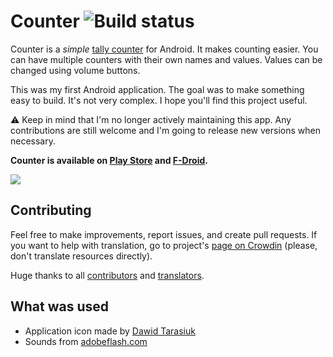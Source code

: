 # Counter ![Build status](https://img.shields.io/circleci/build/github/gentlecat/counter/master.svg?style=flat-square)

Counter is a *simple* [tally counter](https://en.wikipedia.org/wiki/Tally_counter) for Android. It
makes counting easier. You can have multiple counters with their own names and values. Values can be
changed using volume buttons.

This was my first Android application. The goal was to make something easy to build. It's
not very complex. I hope you'll find this project useful.

⚠️ Keep in mind that I'm no longer actively maintaining this app. Any contributions are still welcome
and I'm going to release new versions when necessary.

**Counter is available on [Play Store](https://play.google.com/store/apps/details?id=me.tsukanov.counter)
and [F-Droid](https://f-droid.org/repository/browse/?fdid=me.tsukanov.counter).**

![](https://cloud.githubusercontent.com/assets/460525/19927344/a0c98c5e-a0f9-11e6-9703-f48e18f57209.png)

## Contributing
Feel free to make improvements, report issues, and create pull requests. If you want to help with
translation, go to project's [page on Crowdin](http://crowdin.net/project/simple-counter) (please,
don't translate resources directly).

Huge thanks to all [contributors](https://github.com/gentlecat/counter/contributors)
and [translators](https://crowdin.net/project/simple-counter).

## What was used
* Application icon made by [Dawid Tarasiuk](https://plus.google.com/u/0/105243332659178233856)
* Sounds from [adobeflash.com](https://www.adobeflash.com/download/sounds/clicks/)
